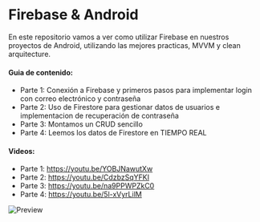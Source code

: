 # Firebase & Android 

En este repositorio vamos a ver como utilizar Firebase en nuestros proyectos de Android, utilizando las mejores practicas, MVVM y clean arquitecture.

#### Guia de contenido:

* Parte 1: Conexión a Firebase y primeros pasos para implementar login con correo electrónico y contraseña
* Parte 2: Uso de Firestore para gestionar datos de usuarios e implementacion de recuperación de contraseña
* Parte 3: Montamos un CRUD sencillo
* Parte 4: Leemos los datos de Firestore en TIEMPO REAL

#### Videos:
* Parte 1: https://youtu.be/YOBJNawutXw
* Parte 2: https://youtu.be/CdzbzSqYFKI
* Parte 3: https://youtu.be/na9PPWPZkC0
* Parte 4: https://youtu.be/5l-xVyrLilM

![Preview](https://firebasestorage.googleapis.com/v0/b/elbichoyt-a4641.appspot.com/o/gg.png?alt=media&token=0b6deccb-35b0-4237-bd1b-1f6ebf28ce5e)

